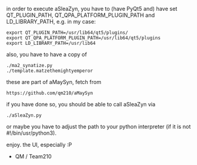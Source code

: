 in order to execute aSleaZyn, you have to (have PyQt5 and) have set QT_PLUGIN_PATH, QT_QPA_PLATFORM_PLUGIN_PATH and LD_LIBRARY_PATH, e.g. in my case:

	export QT_PLUGIN_PATH=/usr/lib64/qt5/plugins/
	export QT_QPA_PLATFORM_PLUGIN_PATH=/usr/lib64/qt5/plugins
	export LD_LIBRARY_PATH=/usr/lib64

also, you have to have a copy of

	./ma2_synatize.py
	./template.matzethemightyemperor

these are part of aMaySyn, fetch from

	https://github.com/qm210/aMaySyn

if you have done so, you should be able to call aSleaZyn via

	./aSleaZyn.py

or maybe you have to adjust the path to your python interpreter (if it is not #!/bin/usr/python3).

enjoy. the UI, especially :P

- QM / Team210

